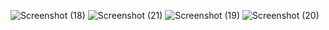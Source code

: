 ![Screenshot (18)](https://github.com/projectgithubrit/Rick-and-Morty-task/assets/163444318/e65cb826-94c4-4e98-ab35-3721dd659e5c)
![Screenshot (21)](https://github.com/projectgithubrit/Rick-and-Morty-task/assets/163444318/98d7fb3a-2033-44ff-9d2d-d530addebc27)
![Screenshot (19)](https://github.com/projectgithubrit/Rick-and-Morty-task/assets/163444318/2ed458d9-adb8-4938-b523-f0868e3f47a1)
![Screenshot (20)](https://github.com/projectgithubrit/Rick-and-Morty-task/assets/163444318/ec169635-3ed2-42db-961f-c34588cd8230)

